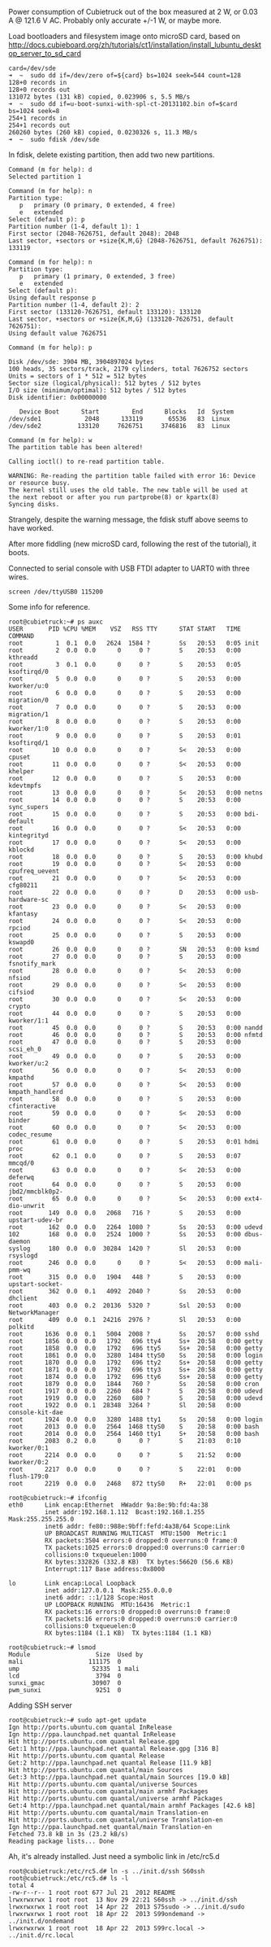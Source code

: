 Power consumption of Cubietruck out of the box measured at 2 W, or 0.03 A @ 121.6 V AC. Probably only accurate +/-1 W, or maybe more.

Load bootloaders and filesystem image onto microSD card,
based on http://docs.cubieboard.org/zh/tutorials/ct1/installation/install_lubuntu_desktop_server_to_sd_card

    card=/dev/sde                                             
    ➜  ~  sudo dd if=/dev/zero of=${card} bs=1024 seek=544 count=128
    128+0 records in
    128+0 records out
    131072 bytes (131 kB) copied, 0.023906 s, 5.5 MB/s
    ➜  ~  sudo dd if=u-boot-sunxi-with-spl-ct-20131102.bin of=$card bs=1024 seek=8
    254+1 records in
    254+1 records out
    260260 bytes (260 kB) copied, 0.0230326 s, 11.3 MB/s
    ➜  ~  sudo fdisk /dev/sde

In fdisk, delete existing partition, then add two new partitions.
    
    Command (m for help): d
    Selected partition 1
    
    Command (m for help): n
    Partition type:
       p   primary (0 primary, 0 extended, 4 free)
       e   extended
    Select (default p): p
    Partition number (1-4, default 1): 1
    First sector (2048-7626751, default 2048): 2048
    Last sector, +sectors or +size{K,M,G} (2048-7626751, default 7626751): 133119
    
    Command (m for help): n
    Partition type:
       p   primary (1 primary, 0 extended, 3 free)
       e   extended
    Select (default p): 
    Using default response p
    Partition number (1-4, default 2): 2
    First sector (133120-7626751, default 133120): 133120
    Last sector, +sectors or +size{K,M,G} (133120-7626751, default 7626751): 
    Using default value 7626751
    
    Command (m for help): p
    
    Disk /dev/sde: 3904 MB, 3904897024 bytes
    100 heads, 35 sectors/track, 2179 cylinders, total 7626752 sectors
    Units = sectors of 1 * 512 = 512 bytes
    Sector size (logical/physical): 512 bytes / 512 bytes
    I/O size (minimum/optimal): 512 bytes / 512 bytes
    Disk identifier: 0x00000000
    
       Device Boot      Start         End      Blocks   Id  System
    /dev/sde1            2048      133119       65536   83  Linux
    /dev/sde2          133120     7626751     3746816   83  Linux

    Command (m for help): w
    The partition table has been altered!
    
    Calling ioctl() to re-read partition table.
    
    WARNING: Re-reading the partition table failed with error 16: Device or resource busy.
    The kernel still uses the old table. The new table will be used at
    the next reboot or after you run partprobe(8) or kpartx(8)
    Syncing disks.

Strangely, despite the warning message, the fdisk stuff above seems to have worked.

After more fiddling (new microSD card, following the rest of the tutorial), it boots.

Connected to serial console with USB FTDI adapter to UART0 with three wires.

    screen /dev/ttyUSB0 115200

Some info for reference.

    root@cubietruck:~# ps auxc
    USER       PID %CPU %MEM    VSZ   RSS TTY      STAT START   TIME COMMAND
    root         1  0.1  0.0   2624  1584 ?        Ss   20:53   0:05 init
    root         2  0.0  0.0      0     0 ?        S    20:53   0:00 kthreadd
    root         3  0.1  0.0      0     0 ?        S    20:53   0:05 ksoftirqd/0
    root         5  0.0  0.0      0     0 ?        S    20:53   0:00 kworker/u:0
    root         6  0.0  0.0      0     0 ?        S    20:53   0:00 migration/0
    root         7  0.0  0.0      0     0 ?        S    20:53   0:00 migration/1
    root         8  0.0  0.0      0     0 ?        S    20:53   0:00 kworker/1:0
    root         9  0.0  0.0      0     0 ?        S    20:53   0:01 ksoftirqd/1
    root        10  0.0  0.0      0     0 ?        S<   20:53   0:00 cpuset
    root        11  0.0  0.0      0     0 ?        S<   20:53   0:00 khelper
    root        12  0.0  0.0      0     0 ?        S    20:53   0:00 kdevtmpfs
    root        13  0.0  0.0      0     0 ?        S<   20:53   0:00 netns
    root        14  0.0  0.0      0     0 ?        S    20:53   0:00 sync_supers
    root        15  0.0  0.0      0     0 ?        S    20:53   0:00 bdi-default
    root        16  0.0  0.0      0     0 ?        S<   20:53   0:00 kintegrityd
    root        17  0.0  0.0      0     0 ?        S<   20:53   0:00 kblockd
    root        18  0.0  0.0      0     0 ?        S    20:53   0:00 khubd
    root        19  0.0  0.0      0     0 ?        S<   20:53   0:00 cpufreq_uevent
    root        21  0.0  0.0      0     0 ?        S<   20:53   0:00 cfg80211
    root        22  0.0  0.0      0     0 ?        D    20:53   0:00 usb-hardware-sc
    root        23  0.0  0.0      0     0 ?        S<   20:53   0:00 kfantasy
    root        24  0.0  0.0      0     0 ?        S<   20:53   0:00 rpciod
    root        25  0.0  0.0      0     0 ?        S    20:53   0:00 kswapd0
    root        26  0.0  0.0      0     0 ?        SN   20:53   0:00 ksmd
    root        27  0.0  0.0      0     0 ?        S    20:53   0:00 fsnotify_mark
    root        28  0.0  0.0      0     0 ?        S<   20:53   0:00 nfsiod
    root        29  0.0  0.0      0     0 ?        S<   20:53   0:00 cifsiod
    root        30  0.0  0.0      0     0 ?        S<   20:53   0:00 crypto
    root        44  0.0  0.0      0     0 ?        S    20:53   0:00 kworker/1:1
    root        45  0.0  0.0      0     0 ?        S    20:53   0:00 nandd
    root        46  0.0  0.0      0     0 ?        S    20:53   0:00 nfmtd
    root        47  0.0  0.0      0     0 ?        S    20:53   0:00 scsi_eh_0
    root        49  0.0  0.0      0     0 ?        S    20:53   0:00 kworker/u:2
    root        56  0.0  0.0      0     0 ?        S<   20:53   0:00 kmpathd
    root        57  0.0  0.0      0     0 ?        S<   20:53   0:00 kmpath_handlerd
    root        58  0.0  0.0      0     0 ?        S    20:53   0:00 cfinteractive
    root        59  0.0  0.0      0     0 ?        S<   20:53   0:00 binder
    root        60  0.0  0.0      0     0 ?        S<   20:53   0:00 codec_resume
    root        61  0.0  0.0      0     0 ?        S    20:53   0:01 hdmi proc
    root        62  0.1  0.0      0     0 ?        S    20:53   0:07 mmcqd/0
    root        63  0.0  0.0      0     0 ?        S<   20:53   0:00 deferwq
    root        64  0.0  0.0      0     0 ?        S    20:53   0:00 jbd2/mmcblk0p2-
    root        65  0.0  0.0      0     0 ?        S<   20:53   0:00 ext4-dio-unwrit
    root       149  0.0  0.0   2068   716 ?        S    20:53   0:00 upstart-udev-br
    root       162  0.0  0.0   2264  1080 ?        Ss   20:53   0:00 udevd
    102        168  0.0  0.0   2524  1000 ?        Ss   20:53   0:00 dbus-daemon
    syslog     180  0.0  0.0  30284  1420 ?        Sl   20:53   0:00 rsyslogd
    root       246  0.0  0.0      0     0 ?        S<   20:53   0:00 mali-pmm-wq
    root       315  0.0  0.0   1904   448 ?        S    20:53   0:00 upstart-socket-
    root       362  0.0  0.1   4092  2040 ?        Ss   20:53   0:00 dhclient
    root       403  0.0  0.2  20136  5320 ?        Ssl  20:53   0:00 NetworkManager
    root       409  0.0  0.1  24216  2976 ?        Sl   20:53   0:00 polkitd
    root      1636  0.0  0.1   5004  2008 ?        Ss   20:57   0:00 sshd
    root      1856  0.0  0.0   1792   696 tty4     Ss+  20:58   0:00 getty
    root      1858  0.0  0.0   1792   696 tty5     Ss+  20:58   0:00 getty
    root      1861  0.0  0.0   3280  1484 ttyS0    Ss   20:58   0:00 login
    root      1870  0.0  0.0   1792   696 tty2     Ss+  20:58   0:00 getty
    root      1871  0.0  0.0   1792   696 tty3     Ss+  20:58   0:00 getty
    root      1874  0.0  0.0   1792   696 tty6     Ss+  20:58   0:00 getty
    root      1879  0.0  0.0   1844   760 ?        Ss   20:58   0:00 cron
    root      1917  0.0  0.0   2260   684 ?        S    20:58   0:00 udevd
    root      1919  0.0  0.0   2260   680 ?        S    20:58   0:00 udevd
    root      1922  0.0  0.1  28348  3264 ?        Sl   20:58   0:00 console-kit-dae
    root      1924  0.0  0.0   3280  1488 tty1     Ss   20:58   0:00 login
    root      2013  0.0  0.0   2564  1468 ttyS0    S    20:58   0:00 bash
    root      2014  0.0  0.0   2564  1460 tty1     S+   20:58   0:00 bash
    root      2083  0.2  0.0      0     0 ?        S    21:03   0:10 kworker/0:1
    root      2214  0.0  0.0      0     0 ?        S    21:52   0:00 kworker/0:2
    root      2217  0.0  0.0      0     0 ?        S    22:01   0:00 flush-179:0
    root      2219  0.0  0.0   2468   872 ttyS0    R+   22:01   0:00 ps

    root@cubietruck:~# ifconfig
    eth0      Link encap:Ethernet  HWaddr 9a:8e:9b:fd:4a:38  
              inet addr:192.168.1.112  Bcast:192.168.1.255  Mask:255.255.255.0
              inet6 addr: fe80::988e:9bff:fefd:4a38/64 Scope:Link
              UP BROADCAST RUNNING MULTICAST  MTU:1500  Metric:1
              RX packets:3504 errors:0 dropped:0 overruns:0 frame:0
              TX packets:1025 errors:0 dropped:0 overruns:0 carrier:0
              collisions:0 txqueuelen:1000 
              RX bytes:332826 (332.8 KB)  TX bytes:56620 (56.6 KB)
              Interrupt:117 Base address:0x8000 
    
    lo        Link encap:Local Loopback  
              inet addr:127.0.0.1  Mask:255.0.0.0
              inet6 addr: ::1/128 Scope:Host
              UP LOOPBACK RUNNING  MTU:16436  Metric:1
              RX packets:16 errors:0 dropped:0 overruns:0 frame:0
              TX packets:16 errors:0 dropped:0 overruns:0 carrier:0
              collisions:0 txqueuelen:0 
              RX bytes:1184 (1.1 KB)  TX bytes:1184 (1.1 KB)

    root@cubietruck:~# lsmod
    Module                  Size  Used by
    mali                  111175  0 
    ump                    52335  1 mali
    lcd                     3794  0 
    sunxi_gmac             30907  0 
    pwm_sunxi               9251  0 

Adding SSH server

    root@cubietruck:~# sudo apt-get update
    Ign http://ports.ubuntu.com quantal InRelease
    Ign http://ppa.launchpad.net quantal InRelease
    Hit http://ports.ubuntu.com quantal Release.gpg
    Get:1 http://ppa.launchpad.net quantal Release.gpg [316 B]
    Hit http://ports.ubuntu.com quantal Release          
    Get:2 http://ppa.launchpad.net quantal Release [11.9 kB]
    Hit http://ports.ubuntu.com quantal/main Sources   
    Get:3 http://ppa.launchpad.net quantal/main Sources [19.0 kB]
    Hit http://ports.ubuntu.com quantal/universe Sources     
    Hit http://ports.ubuntu.com quantal/main armhf Packages  
    Hit http://ports.ubuntu.com quantal/universe armhf Packages           
    Get:4 http://ppa.launchpad.net quantal/main armhf Packages [42.6 kB]
    Hit http://ports.ubuntu.com quantal/main Translation-en   
    Hit http://ports.ubuntu.com quantal/universe Translation-en
    Ign http://ppa.launchpad.net quantal/main Translation-en  
    Fetched 73.8 kB in 3s (23.2 kB/s)
    Reading package lists... Done

Ah, it's already installed. Just need a symbolic link in /etc/rc5.d

    root@cubietruck:/etc/rc5.d# ln -s ../init.d/ssh S60ssh
    root@cubietruck:/etc/rc5.d# ls -l
    total 4
    -rw-r--r-- 1 root root 677 Jul 21  2012 README
    lrwxrwxrwx 1 root root  13 Nov 29 22:21 S60ssh -> ../init.d/ssh
    lrwxrwxrwx 1 root root  14 Apr 22  2013 S75sudo -> ../init.d/sudo
    lrwxrwxrwx 1 root root  18 Apr 22  2013 S99ondemand -> ../init.d/ondemand
    lrwxrwxrwx 1 root root  18 Apr 22  2013 S99rc.local -> ../init.d/rc.local

